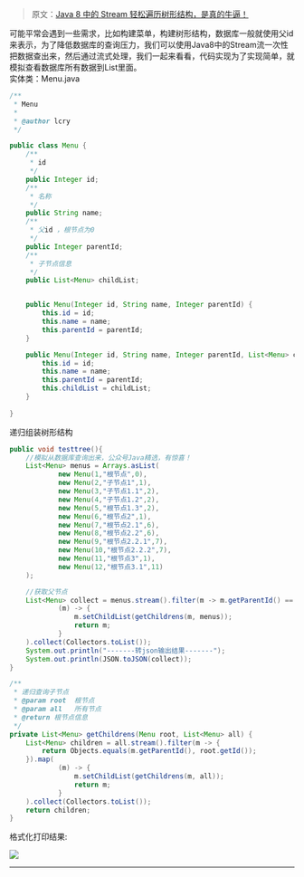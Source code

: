 > 原文：[Java 8 中的 Stream 轻松遍历树形结构，是真的牛逼！](https://blog.csdn.net/qq_19244927/article/details/106481777) 

可能平常会遇到一些需求，比如构建菜单，构建树形结构，数据库一般就使用父id来表示，为了降低数据库的查询压力，我们可以使用Java8中的Stream流一次性把数据查出来，然后通过流式处理，我们一起来看看，代码实现为了实现简单，就模拟查看数据库所有数据到List里面。  
实体类：Menu.java

```java
/**
 * Menu
 *
 * @author lcry
 */

public class Menu {
    /**
     * id
     */
    public Integer id;
    /**
     * 名称
     */
    public String name;
    /**
     * 父id ，根节点为0
     */
    public Integer parentId;
    /**
     * 子节点信息
     */
    public List<Menu> childList;


    public Menu(Integer id, String name, Integer parentId) {
        this.id = id;
        this.name = name;
        this.parentId = parentId;
    }

    public Menu(Integer id, String name, Integer parentId, List<Menu> childList) {
        this.id = id;
        this.name = name;
        this.parentId = parentId;
        this.childList = childList;
    }
    
}
```



递归组装树形结构

```java
public void testtree(){
    //模拟从数据库查询出来，公众号Java精选，有惊喜！
    List<Menu> menus = Arrays.asList(
            new Menu(1,"根节点",0),
            new Menu(2,"子节点1",1),
            new Menu(3,"子节点1.1",2),
            new Menu(4,"子节点1.2",2),
            new Menu(5,"根节点1.3",2),
            new Menu(6,"根节点2",1),
            new Menu(7,"根节点2.1",6),
            new Menu(8,"根节点2.2",6),
            new Menu(9,"根节点2.2.1",7),
            new Menu(10,"根节点2.2.2",7),
            new Menu(11,"根节点3",1),
            new Menu(12,"根节点3.1",11)
    );

    //获取父节点
    List<Menu> collect = menus.stream().filter(m -> m.getParentId() == 0).map(
            (m) -> {
                m.setChildList(getChildrens(m, menus));
                return m;
            }
    ).collect(Collectors.toList());
    System.out.println("-------转json输出结果-------");
    System.out.println(JSON.toJSON(collect));
}

/**
 * 递归查询子节点
 * @param root  根节点
 * @param all   所有节点
 * @return 根节点信息
 */
private List<Menu> getChildrens(Menu root, List<Menu> all) {
    List<Menu> children = all.stream().filter(m -> {
        return Objects.equals(m.getParentId(), root.getId());
    }).map(
            (m) -> {
                m.setChildList(getChildrens(m, all));
                return m;
            }
    ).collect(Collectors.toList());
    return children;
}
```


格式化打印结果:  

![](https://mmbiz.qlogo.cn/mmbiz_jpg/3eqXwttvOLvED4MbUa8NsovrpXwicGqwyneKuXDfoZXQCUIr9AplalV6ACwPFuYelGY0ChGVygTp16SAeN67xrg/0?wx_fmt=jpeg&from=appmsg)

***

